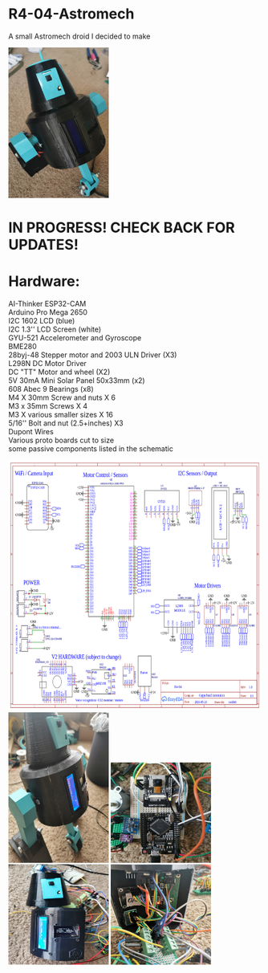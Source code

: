 # R4-04-Astromech
A small Astromech droid I decided to make
  
<img src="https://github.com/caleb221/R4-04-Astromech/blob/main/droidImg/standingLookAtMe.jpg" alt="the droid" width=200 height=300>

# IN PROGRESS! CHECK BACK FOR UPDATES!
   
# Hardware:
  AI-Thinker ESP32-CAM <br>
  Arduino Pro Mega 2650 <br>
  I2C 1602 LCD (blue) <br>
  I2C 1.3'' LCD Screen (white) <br>
  GYU-521 Accelerometer and Gyroscope <br>
  BME280 <br>
  28byj-48 Stepper motor and 2003 ULN Driver (X3)<br>
  L298N DC Motor Driver <br>
  DC "TT" Motor and wheel (X2)<br>
  5V 30mA Mini Solar Panel 50x33mm (x2)<br>
  608 Abec 9 Bearings (x8)<br>
  M4 X 30mm Screw and nuts X 6<br>
  M3 x 35mm Screws X 4<br>
  M3 X various smaller sizes X 16<br>
  5/16'' Bolt and nut (2.5+inches) X3 <br>
  Dupont Wires <br>
  Various proto boards cut to size<br>
  some passive components listed in the schematic<br>
  
<img src="https://github.com/caleb221/R4-04-Astromech/blob/main/droidImg/Schematic_R4-04 Astromech_2021-06-02.png" alt="the droid" width=700 height=500>
<img src="https://github.com/caleb221/R4-04-Astromech/blob/main/droidImg/standing1.jpg" alt="the droid" width=200 height=300>
<img src="https://github.com/caleb221/R4-04-Astromech/blob/main/droidImg/processingBoards.jpg" alt="the droid" width=200 height=200>
<img src="https://github.com/caleb221/R4-04-Astromech/blob/main/droidImg/screensExample.jpg" alt="the droid" width=200 height=200>
<img src="https://github.com/caleb221/R4-04-Astromech/blob/main/droidImg/powerDistribution.jpg" alt="the droid" width=200 height=200>

